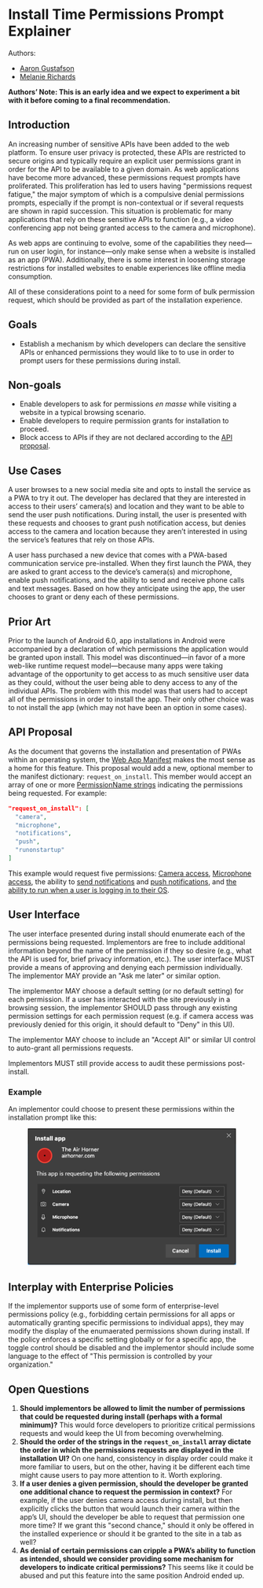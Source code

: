 # Install Time Permissions Prompt Explainer

Authors:

* [Aaron Gustafson](https://github.com/aarongustafson)
* [Melanie Richards](https://github.com/melanierichards)

**Authors’ Note: This is an early idea and we expect to experiment a bit with it before coming to a final recommendation.**

## Introduction

An increasing number of sensitive APIs have been added to the web platform. To ensure user privacy is protected, these APIs are restricted to secure origins and typically require an explicit user permissions grant in order for the API to be available to a given domain. As web applications have become more advanced, these permissions request prompts have proliferated. This proliferation has led to users having "permissions request fatigue," the major symptom of which is a compulsive denial permissions prompts, especially if the prompt is non-contextual or if several requests are shown in rapid succession. This situation is problematic for many applications that rely on these sensitive APIs to function (e.g., a video conferencing app not being granted access to the camera and microphone).

As web apps are continuing to evolve, some of the capabilities they need—run on user login, for instance—only make sense when a website is installed as an app (PWA). Additionally, there is some interest in loosening storage restrictions for installed websites to enable experiences like offline media consumption.

All of these considerations point to a need for some form of bulk permission request, which should be provided as part of the installation experience.

## Goals

* Establish a mechanism by which developers can declare the sensitive APIs or enhanced permissions they would like to to use in order to prompt users for these permissions during install.

## Non-goals

* Enable developers to ask for permissions <i>en masse</i> while visiting a website in a typical browsing scenario.
* Enable developers to require permission grants for installation to proceed.
* Block access to APIs if they are not declared according to the [API proposal](#api-proposal).

## Use Cases

A user browses to a new social media site and opts to install the service as a PWA to try it out. The developer has declared that they are interested in access to their users’ camera(s) and location and they want to be able to send the user push notifications. During install, the user is presented with these requests and chooses to grant push notification access, but denies access to the camera and location because they aren’t interested in using the service’s features that rely on those APIs.

A user hass purchased a new device that comes with a PWA-based communication service pre-installed. When they first launch the PWA, they are asked to grant access to the device’s camera(s) and microphone, enable push notifications, and the ability to send and receive phone calls and text messages. Based on how they anticipate using the app, the user chooses to grant or deny each of these permissions.

## Prior Art

Prior to the launch of Android 6.0, app installations in Android were accompanied by a declaration of which permissions the application would be granted upon install. This model was discontinued—in favor of a more web-like runtime request model—because many apps were taking advantage of the opportunity to get access to as much sensitive user data as they could, without the user being able to deny access to any of the individual APIs. The problem with this model was that users had to accept all of the permissions in order to install the app. Their only other choice was to not install the app (which may not have been an option in some cases).

## API Proposal

As the document that governs the installation and presentation of PWAs within an operating system, the [Web App Manifest](https://w3c.github.io/manifest/) makes the most sense as a home for this feature. This proposal would add a new, optional member to the manifest dictionary: `request_on_install`. This member would accept an array of one or more [PermissionName strings](https://w3c.github.io/permissions/#enumdef-permissionname) indicating the permissions being requested. For example:

```json
"request_on_install": [
  "camera",
  "microphone",
  "notifications",
  "push",
  "runonstartup"
]
```

This example would request five permissions: [Camera access](https://w3c.github.io/permissions/#dom-permissionname-camera), [Microphone access](https://w3c.github.io/permissions/#dom-permissionname-camera), the ability to [send notifications](https://w3c.github.io/permissions/#dom-permissionname-notifications) and [push notifications](https://w3c.github.io/permissions/#dom-permissionname-push), and [the ability to run when a user is logging in to their OS](https://github.com/MicrosoftEdge/MSEdgeExplainers/blob/master/RunOnLogin/Explainer.md).

## User Interface

The user interface presented during install should enumerate each of the permissions being requested. Implementors are free to include additional information beyond the name of the permission if they so desire (e.g., what the API is used for, brief privacy information, etc.). The user interface MUST provide a means of approving and denying each permission individually. The implementor MAY provide an "Ask me later" or similar option.

The implementor MAY choose a default setting (or no default setting) for each permission. If a user has interacted with the site previously in a browsing session, the implementor SHOULD pass through any existing permission settings for each permission request (e.g. if camera access was previously denied for this origin, it should default to "Deny" in this UI).

The implementor MAY choose to include an "Accept All" or similar UI control to auto-grant all permissions requests.

Implementors MUST still provide access to audit these permissions post-install.

### Example

An implementor could choose to present these permissions within the installation prompt like this:

<figure id="twitter">

![Hypothetical install prompt that incorporates permission requests between the app identification and the Install & Cancel buttons](1.png)

</figure>

## Interplay with Enterprise Policies

If the implementor supports use of some form of enterprise-level permissions policy (e.g., forbidding certain permissions for all apps or automatically granting specific permissions to individual apps), they may modify the display of the enumaerated permissions shown during install. If the policy enforces a specific setting globally or for a specific app, the toggle control should be disabled and the implementor should include some language to the effect of "This permission is controlled by your organization."

## Open Questions

1. **Should implementors be allowed to limit the number of permissions that could be requested during install (perhaps with a formal minimum)?** This would force developers to prioritize critical permissions requests and would keep the UI from becoming overwhelming.
2. **Should the order of the strings in the `request_on_install` array dictate the order in which the permissions requests are displayed in the installation UI?** On one hand, consistency in display order could make it more familiar to users, but on the other, having it be different each time might cause users to pay more attention to it. Worth exploring.
3. **If a user denies a given permission, should the developer be granted one additional chance to request the permission in context?**  For example, if the user denies camera access during install, but then explicitly clicks the button that would launch their camera within the app’s UI, should the developer be able to request that permission one more time? If we grant this "second chance," should it only be offered in the installed experience or should it be granted to the site in a tab as well?
4. **As denial of certain permissions can cripple a PWA’s ability to function as intended, should we consider providing some mechanism for developers to indicate critical permissions?** This seems like it could be abused and put this feature into the same position Android ended up.
